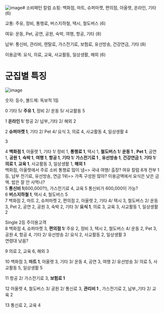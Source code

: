 ![image](https://github.com/Dinoryong/HANACARD/assets/132030814/a7c85e0b-ca5b-4a8f-93e9-302f99ae8f8d)# 소비패턴 칼럼
쇼핑: 백화점, 마트, 슈퍼마켓, 편의점, 아울렛, 온라인, 기타  (6)

교통: 주유, 정비, 통행료, 버스지하철, 택시, 철도버스 (6)

여유: 운동, Pet, 공연, 공원, 숙박, 여행, 항공, 기타 (8)

납부: 통신비, 관리비, 렌탈료, 가스전기료, 보험료, 유선방송, 건강연금, 기타 (8)

이용금액: 요식, 의료, 교육, 사교활동, 일상생활, 해외 (6)

# 군집별 특징 
![image](https://github.com/Dinoryong/HANACARD/assets/132030814/95d4f24b-81bf-4b3c-8a40-75ab9dc79d61)

숫자: 등수, 볼드체: 독보적 1등

0 기타 5/ **주유 1**, 정비 2/ 운동 5/ 사교활동 5

1 **온라인 1**/ 항공 2/ 납부_기타 2/ 해외 2

2 **슈퍼마켓 1**, 기타 2/ Pet 4/ 요식 3, 의료 4, 사교활동 4, 일상생활 4

3 

4 **백화점 1**, 아울렛 1, 기타 1/ 정비 1, **통행료 1**, 택시 1, **철도버스 1**/ **운동 1**  , **Pet 1**, 공연 1, **공원 1**, **숙박 1**, **여행 1**, **항공 1**, **기타 1**/ **가스전기료 1** , **유선방송 1**, **건강연금 1**, **기타 1**/ **의료 1**, **교육 1**, 사교활동 3, 일상생활 1, **해외 1**
<BR>
백화점, 아울렛에서 주로 소비 
통행료 많이 냄=> 국내 여행/ 출장?
여유 칼럼 8개 전부 1등, 
납부 전기료, 유선방송, 연금 1위=> 가족 구성원 많아?
이용금액에서 요식은 낮은 금액. 밥은 잘 안 사먹나?
<BR>
5 **통신비 1**(600,000?!), 가스전기료 4, 교육 5
통신비가 600,000이 가능?
<BR>
6 **버스지하철 1**, 택시 4, 철도버스 5
<BR>
7 백화점 2, 마트 2, 슈퍼마켓 2, 편의점 2, 아울렛 2, 기타 4/ 택시 3, 철도버스 2/ 운동 3, Pet 2, 공연 2, 공원 3, 숙박 2, 기타 3/ **요식 1**, 의료 3, 교육 3, 사교활동 1, 일상생활 2 

Single
2등 주이용고객
<BR>
8 백화점 4, 슈퍼마켓 3, **편의점 1**/ 주유 2, 정비 3, 택시 2, 철도버스 4/ 운동 2, Pet 3, 공원 4, 항공 4, 기타 2/ 유선방송 2/ 요식 2, 사교활동 2, 일상생활 3
<BR>
연령대 낮음?

9 의료 2, 교육 6, 해외 3

10 백화점 3, **마트 1**, 아울렛 3, 기타 3/ 운동 4, 공연 3, 여행 2/ 유선방송 3/ 의료 5, 사교활동 5, 일상생활 5

11 항공 2/ 가스전기료 3, **보험료 1**

12 아울렛 4, 철도버스 3/ 공원 2/ 통신료 3, **관리비 1** , 가스전기료 2, 납부_기타 2/ 교육 2

13 통신료 2, 교육 4
